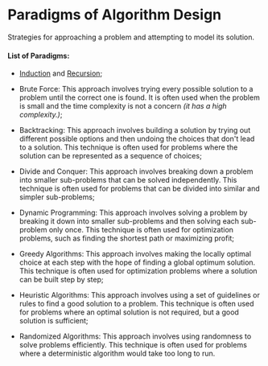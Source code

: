 # Paradigms of Algorithm Design

Strategies for approaching a problem and attempting to model its solution.

#### List of Paradigms:

- [Induction](https://proofwiki.org/wiki/Principle_of_Finite_Induction) and [Recursion](https://www.freecodecamp.org/news/understanding-recursion-in-programming/);

- Brute Force: This approach involves trying every possible solution to a problem until the correct one is found. It is often used when the problem is small and the time complexity is not a concern _(it has a high complexity.)_;

- Backtracking: This approach involves building a solution by trying out different possible options and then undoing the choices that don't lead to a solution. This technique is often used for problems where the solution can be represented as a sequence of choices;

- Divide and Conquer: This approach involves breaking down a problem into smaller sub-problems that can be solved independently. This technique is often used for problems that can be divided into similar and simpler sub-problems;

- Dynamic Programming: This approach involves solving a problem by breaking it down into smaller sub-problems and then solving each sub-problem only once. This technique is often used for optimization problems, such as finding the shortest path or maximizing profit;

- Greedy Algorithms: This approach involves making the locally optimal choice at each step with the hope of finding a global optimum solution. This technique is often used for optimization problems where a solution can be built step by step;

- Heuristic Algorithms: This approach involves using a set of guidelines or rules to find a good solution to a problem. This technique is often used for problems where an optimal solution is not required, but a good solution is sufficient;

- Randomized Algorithms: This approach involves using randomness to solve problems efficiently. This technique is often used for problems where a deterministic algorithm would take too long to run.
